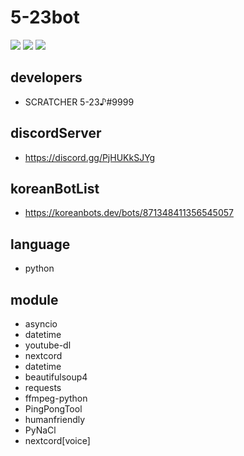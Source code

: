 # 5-23bot
<div>
<img src = "https://koreanbots.dev/api/widget/bots/servers/871348411356545057.svg?icon=true&scale=3&style=classic">
<img src = "https://koreanbots.dev/api/widget/bots/votes/871348411356545057.svg?icon=true&scale=3&style=classic">
<img src = "https://koreanbots.dev/api/widget/bots/status/871348411356545057.svg?icon=true&scale=3&style=classic">
</div>

## developers
- SCRATCHER 5-23♪#9999

## discordServer
- https://discord.gg/PjHUKkSJYg

## koreanBotList
- https://koreanbots.dev/bots/871348411356545057

## language
- python

## module
- asyncio
- datetime
- youtube-dl
- nextcord
- datetime
- beautifulsoup4
- requests
- ffmpeg-python
- PingPongTool
- humanfriendly
- PyNaCl
- nextcord[voice]

